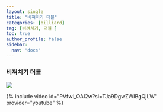 ```yaml
---
layout: single
title: "비껴치기 더블"
categories: [billiard]
tag: [비껴치기, 더블 ]
toc: true
author_profile: false
sidebar:
  nav: "docs"
---
```


### 비껴치기 더블

[![](/images/%EB%8D%94%EB%B8%94%EC%BF%A0%EC%85%98%20%EC%9D%B4%EC%83%81%EB%8C%80.png)](https://1drv.ms/p/s!AuJKpwyYpUY9gYAcKW_e7BNeczuQtQ?e=w2hNii)

{% include video id="PVfwI_OAI2w?si=TJa9DgwZWIBgQjLW" provider="youtube" %}
